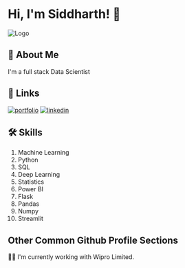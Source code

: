 
# Hi, I'm Siddharth! 👋


![Logo](https://github-readme-stats.vercel.app/api?username=siddharth00001&&show_icons=true&title_color=fffff&icon_color=4046B8&text_color=4046B8&bg_color=1FCBCE)


## 🚀 About Me
I'm a full stack Data Scientist


## 🔗 Links
[![portfolio](https://img.shields.io/badge/my_portfolio-000?style=for-the-badge&logo=ko-fi&logoColor=white)](https://github.com/siddharth00001)
[![linkedin](https://img.shields.io/badge/linkedin-0A66C2?style=for-the-badge&logo=linkedin&logoColor=white)](https://www.linkedin.com/in/siddharth-chamoli-76ab91176/)


## 🛠 Skills
1. Machine Learning
2. Python
3. SQL
4. Deep Learning
5. Statistics
6. Power BI
7. Flask
8. Pandas
9. Numpy
10. Streamlit

## Other Common Github Profile Sections
👩‍💻 I'm currently working with Wipro Limited.

